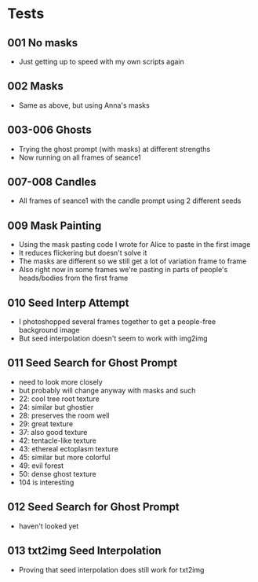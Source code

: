 # Tests

## 001 No masks

- Just getting up to speed with my own scripts again

## 002 Masks

- Same as above, but using Anna's masks

## 003-006 Ghosts

- Trying the ghost prompt (with masks) at different strengths
- Now running on all frames of seance1

## 007-008 Candles

- All frames of seance1 with the candle prompt using 2 different seeds

## 009 Mask Painting

- Using the mask pasting code I wrote for Alice to paste in the first image
- It reduces flickering but doesn't solve it
- The masks are different so we still get a lot of variation frame to frame
- Also right now in some frames we're pasting in parts of people's heads/bodies from the first frame

## 010 Seed Interp Attempt

- I photoshopped several frames together to get a people-free background image
- But seed interpolation doesn't seem to work with img2img

## 011 Seed Search for Ghost Prompt

- need to look more closely
- but probably will change anyway with masks and such
- 22: cool tree root texture
- 24: similar but ghostier
- 28: preserves the room well
- 29: great texture
- 37: also good texture
- 42: tentacle-like texture
- 43: ethereal ectoplasm texture
- 45: similar but more colorful
- 49: evil forest
- 50: dense ghost texture
- 104 is interesting

## 012 Seed Search for Ghost Prompt

- haven't looked yet

## 013 txt2img Seed Interpolation

- Proving that seed interpolation does still work for txt2img
